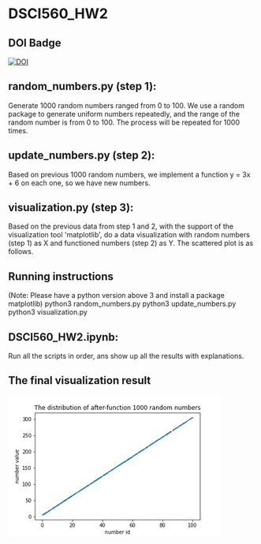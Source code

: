 # DSCI560_HW2


## DOI Badge
  [![DOI](https://zenodo.org/badge/296792612.svg)](https://zenodo.org/badge/latestdoi/296792612)
  
## random_numbers.py (step 1):
  Generate 1000 random numbers ranged from 0 to 100.
  We use a random package to generate uniform numbers repeatedly, and the range of the random number is from 0 to 100. The process will be repeated for 1000 times.
## update_numbers.py (step 2):
  Based on previous 1000 random numbers, we implement a function y = 3x + 6 on each one, so we have new numbers.
## visualization.py (step 3):
  Based on the previous data from step 1 and 2, with the support of the visualization tool 'matplotlib', do a data visualization with random numbers (step 1) as X     and functioned numbers (step 2) as Y. The scattered plot is as follows.

## Running instructions
   (Note: Please have a python version above 3 and install a package matplotlib)
   python3 random_numbers.py
   python3 update_numbers.py
   python3 visualization.py
   
## DSCI560_HW2.ipynb:
  Run all the scripts in order, ans show up all the results with explanations.
  
## The final visualization result
  ![image](https://github.com/Ueny/DSCI560_HW/blob/master/visualization.jpg)
